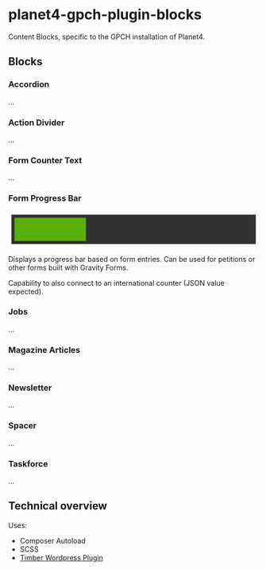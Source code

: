 # planet4-gpch-plugin-blocks
Content Blocks, specific to the GPCH installation of Planet4.


## Blocks ##

### Accordion

...


### Action Divider

...


### Form Counter Text

...


### Form Progress Bar

![alt text](documentation/img/block_form_progress_bar.png "Form Progress Bar Block")

Displays a progress bar based on form entries. Can be used for petitions or other forms built with Gravity Forms.

Capability to also connect to an international counter (JSON value expected).


### Jobs

...


### Magazine Articles

...


### Newsletter

...


### Spacer

...


### Taskforce

...


## Technical overview ##

Uses:
* Composer Autoload
* SCSS
* [Timber Wordpress Plugin](https://wordpress.org/plugins/timber-library/)
